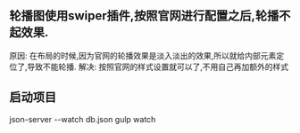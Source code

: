 ## 轮播图使用swiper插件,按照官网进行配置之后,轮播不起效果.
原因: 在布局的时候,因为官网的轮播效果是淡入淡出的效果,所以就给内部元素定位了,导致不能轮播.
解决: 按照官网的样式设置就可以了,不用自己再加额外的样式

## 启动项目
json-server --watch db.json
gulp watch